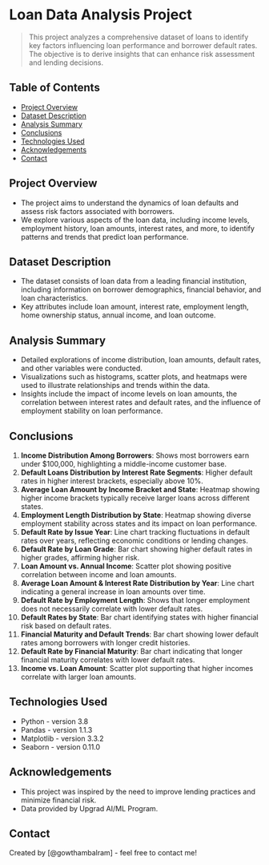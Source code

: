 
# Loan Data Analysis Project
> This project analyzes a comprehensive dataset of loans to identify key factors influencing loan performance and borrower default rates. The objective is to derive insights that can enhance risk assessment and lending decisions.

## Table of Contents
- [Project Overview](#project-overview)
- [Dataset Description](#dataset-description)
- [Analysis Summary](#analysis-summary)
- [Conclusions](#conclusions)
- [Technologies Used](#technologies-used)
- [Acknowledgements](#acknowledgements)
- [Contact](#contact)

## Project Overview
- The project aims to understand the dynamics of loan defaults and assess risk factors associated with borrowers.
- We explore various aspects of the loan data, including income levels, employment history, loan amounts, interest rates, and more, to identify patterns and trends that predict loan performance.

## Dataset Description
- The dataset consists of loan data from a leading financial institution, including information on borrower demographics, financial behavior, and loan characteristics.
- Key attributes include loan amount, interest rate, employment length, home ownership status, annual income, and loan outcome.

## Analysis Summary
- Detailed explorations of income distribution, loan amounts, default rates, and other variables were conducted.
- Visualizations such as histograms, scatter plots, and heatmaps were used to illustrate relationships and trends within the data.
- Insights include the impact of income levels on loan amounts, the correlation between interest rates and default rates, and the influence of employment stability on loan performance.

## Conclusions
1. **Income Distribution Among Borrowers**: Shows most borrowers earn under $100,000, highlighting a middle-income customer base.
2. **Default Loans Distribution by Interest Rate Segments**: Higher default rates in higher interest brackets, especially above 10%.
3. **Average Loan Amount by Income Bracket and State**: Heatmap showing higher income brackets typically receive larger loans across different states.
4. **Employment Length Distribution by State**: Heatmap showing diverse employment stability across states and its impact on loan performance.
5. **Default Rate by Issue Year**: Line chart tracking fluctuations in default rates over years, reflecting economic conditions or lending changes.
6. **Default Rate by Loan Grade**: Bar chart showing higher default rates in higher grades, affirming higher risk.
7. **Loan Amount vs. Annual Income**: Scatter plot showing positive correlation between income and loan amounts.
8. **Average Loan Amount & Interest Rate Distribution by Year**: Line chart indicating a general increase in loan amounts over time.
9. **Default Rate by Employment Length**: Shows that longer employment does not necessarily correlate with lower default rates.
10. **Default Rates by State**: Bar chart identifying states with higher financial risk based on default rates.
11. **Financial Maturity and Default Trends**: Bar chart showing lower default rates among borrowers with longer credit histories.
12. **Default Rate by Financial Maturity**: Bar chart indicating that longer financial maturity correlates with lower default rates.
13. **Income vs. Loan Amount**: Scatter plot supporting that higher incomes correlate with larger loan amounts.

## Technologies Used
- Python - version 3.8
- Pandas - version 1.1.3
- Matplotlib - version 3.3.2
- Seaborn - version 0.11.0

## Acknowledgements
- This project was inspired by the need to improve lending practices and minimize financial risk.
- Data provided by Upgrad AI/ML Program.

## Contact
Created by [@gowthambalram] - feel free to contact me!

